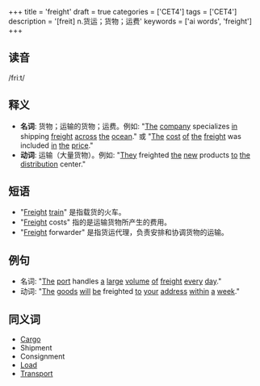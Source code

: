+++
title = 'freight'
draft = true
categories = ['CET4']
tags = ['CET4']
description = '[freit] n.货运；货物；运费'
keywords = ['ai words', 'freight']
+++

## 读音
/friːt/

## 释义
- **名词**: 货物；运输的货物；运费。例如: "[The](/zh/post/the/) [company](/zh/post/company/) specializes [in](/zh/post/in/) shipping [freight](/zh/post/freight/) [across](/zh/post/across/) [the](/zh/post/the/) [ocean](/zh/post/ocean/)." 或 "[The](/zh/post/the/) [cost](/zh/post/cost/) [of](/zh/post/of/) [the](/zh/post/the/) [freight](/zh/post/freight/) was included [in](/zh/post/in/) [the](/zh/post/the/) [price](/zh/post/price/)."
- **动词**: 运输（大量货物）。例如: "[They](/zh/post/they/) freighted [the](/zh/post/the/) [new](/zh/post/new/) products [to](/zh/post/to/) [the](/zh/post/the/) [distribution](/zh/post/distribution/) center."

## 短语
- "[Freight](/zh/post/freight/) [train](/zh/post/train/)" 是指载货的火车。
- "[Freight](/zh/post/freight/) costs" 指的是运输货物所产生的费用。
- "[Freight](/zh/post/freight/) forwarder" 是指货运代理，负责安排和协调货物的运输。

## 例句
- 名词: "[The](/zh/post/the/) [port](/zh/post/port/) handles [a](/zh/post/a/) [large](/zh/post/large/) [volume](/zh/post/volume/) [of](/zh/post/of/) [freight](/zh/post/freight/) [every](/zh/post/every/) [day](/zh/post/day/)."
- 动词: "[The](/zh/post/the/) [goods](/zh/post/goods/) [will](/zh/post/will/) [be](/zh/post/be/) freighted [to](/zh/post/to/) [your](/zh/post/your/) [address](/zh/post/address/) [within](/zh/post/within/) [a](/zh/post/a/) [week](/zh/post/week/)."

## 同义词
- [Cargo](/zh/post/cargo/)
- Shipment
- Consignment
- [Load](/zh/post/load/)
- [Transport](/zh/post/transport/)

